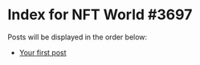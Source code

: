 # Index for NFT World #3697
Posts will be displayed in the order below:

- [Your first post](./001-first.md)

